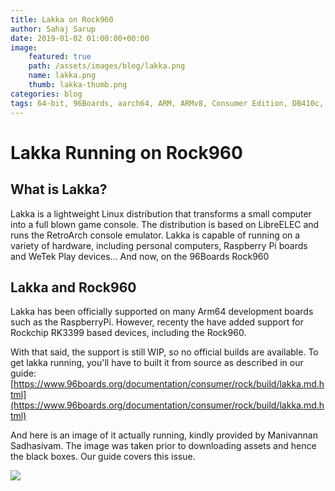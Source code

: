 ```yaml
---
title: Lakka on Rock960
author: Sahaj Sarup
date: 2019-01-02 01:00:00+00:00
image:
    featured: true
    path: /assets/images/blog/lakka.png
    name: lakka.png
    thumb: lakka-thumb.png
categories: blog
tags: 64-bit, 96Boards, aarch64, ARM, ARMv8, Consumer Edition, DB410c, dragonboard410c, Linaro, Linux, fedora, arm64, aarch64, rock960, emulation, lakka
---
```


# Lakka Running on Rock960
## What is Lakka?

Lakka is a lightweight Linux distribution that transforms a small computer into a full blown game console. The distribution is based on LibreELEC and runs the RetroArch console emulator. Lakka is capable of running on a variety of hardware, including personal computers, Raspberry Pi boards and WeTek Play devices... And now, on the 96Boards Rock960

## Lakka and Rock960
Lakka has been officially supported on many Arm64 development boards such as the RaspberryPi. However, recenty the have added support for Rockchip RK3399 based devices, including the Rock960.

With that said, the support is still WIP, so no official builds are available. To get lakka running, you'll have to built it from source as described in our guide: [https://www.96boards.org/documentation/consumer/rock/build/lakka.md.html](https://www.96boards.org/documentation/consumer/rock/build/lakka.md.html)

And here is an image of it actually running, kindly provided by Manivannan Sadhasivam. The image was taken prior to downloading assets and hence the black boxes. Our guide covers this issue.

![](https://i.imgur.com/vrfnjZH.jpg)
